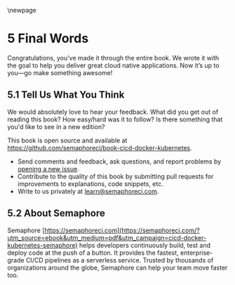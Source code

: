 \newpage

# 5 Final Words

Congratulations, you’ve made it through the entire book. We wrote it with the goal to help you deliver great cloud native applications. Now it’s up to you—go make something awesome!

## 5.1 Tell Us What You Think

We would absolutely love to hear your feedback. What did you get out of reading this book? How easy/hard was it to follow? Is there something that you'd like to see in a new edition?

This book is open source and available at
<https://github.com/semaphoreci/book-cicd-docker-kubernetes>.

- Send comments and feedback, ask questions, and report problems by
[opening a new issue](https://github.com/semaphoreci/book-cicd-docker-kubernetes/issues).
- Contribute to the quality of this book by submitting pull requests for improvements to explanations, code snippets, etc.
- Write to us privately at <learn@semaphoreci.com>.

## 5.2 About Semaphore

Semaphore [https://semaphoreci.com](https://semaphoreci.com/?utm_source=ebook&utm_medium=pdf&utm_campaign=cicd-docker-kubernetes-semaphore) helps developers continuously build, test and deploy code at the push of a button. It provides the fastest, enterprise-grade CI/CD pipelines as a serverless service. Trusted by thousands of organizations around the globe, Semaphore can help your team move faster too.
